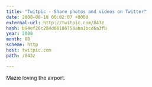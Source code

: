 ```yaml
---
title: "Twitpic - Share photos and videos on Twitter"
date: 2008-08-18 00:02:07 +0000
external-url: http://twitpic.com/843z
hash: b94ef26c284d68106758aba1bcd6a3fb
year: 2008
month: 08
scheme: http
host: twitpic.com
path: /843z

---
```


Mazie loving the airport. 
